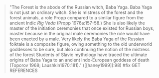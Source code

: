 > "The Forest is the abode of the Russian witch, Baba Yaga. Baba Yaga is not just an ordinary witch. She is mistress of the forest and the forest animals, a role Propp compared to a similar figure from the ancient Indic *Rig Veda* (Propp 1976a:157-58.) She is also likely the master of the initiation ceremonies that once existed for Russian boys, master because in the original male ceremonies the role would have been enacted by a male. Very likely the Baba Yaga of the Russian folktale is a composite figure, owing something to the old underworld goddesses to be sure, but also continuing the notion of the mistress of the forest Students of Slavic mythology have traced the ultimate origins of Baba Yaga to an ancient Indo-European goddess of death (Toporov 1968; Laushkin1970:181)."
> ([[haney1999]]:98) #fix GET REFERENCES
